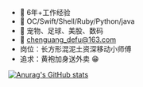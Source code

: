 - 💪 6年+工作经验
- 📝 OC/Swift/Shell/Ruby/Python/java
- 👟 宠物、足球、美股、数码
- 📮 chenguang_defu@163.com
- 岗位：长方形混泥土资深移动小师傅
- 追求：黄袍加身送外卖 😁

[![Anurag's GitHub stats](https://github-readme-stats.vercel.app/api?username=ChocolatesChen&count_private=true&show_icons=true)](https://github.com/anuraghazra/github-readme-stats)

<!---
ChocolatesChen/ChocolatesChen is a ✨ special ✨ repository because its `README.md` (this file) appears on your GitHub profile.
You can click the Preview link to take a look at your changes.
--->
